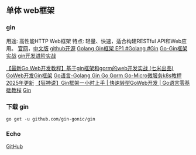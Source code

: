 


## 单体 web框架
### gin
用途: 高性能HTTP Web框架
特点: 轻量、快速，适合构建RESTful API和Web应用。
[官网](https://gin-gonic.com/)，[中文版](https://gin-gonic.com/zh-cn/docs/)
[github开源](https://github.com/gin-gonic/gin)
[Golang Gin框架 EP1 #Golang #Gin](https://www.youtube.com/watch?v=-IvZBkLh_Lo&list=PLKDLBB0AVnh66JwQA9nWLwoncG96vkE2N)
[Go-Gin框架实战](https://www.youtube.com/watch?v=ZyEFfqivEj4&list=PLo0iJFLQIBEb5eXGQbdiKKmVocfwcZC4J)
[gin开发进阶实战](https://www.youtube.com/watch?v=HlSlEJ7zvT8&list=PLYDTPK_uLC3v-YKHQ14blxnEOCZZfr0ei)

[【最新Go Web开发教程】基于gin框架和gorm的web开发实战 (七米出品)](https://www.bilibili.com/video/BV1gJ411p7xC)
[GoWeb开发Gin框架](https://www.bilibili.com/video/BV1CV411P78J/)
[Go语言-Golang Gin Go Gorm Go-Micro微服务k8s教程 2025年更新](https://www.bilibili.com/video/BV1XY4y1t76G/)
[【狂神说】Gin框架一小时上手 | 快速转型GoWeb开发 | Go语言零基础教程](https://www.bilibili.com/video/BV1Rd4y1C7A1)
[Gin](https://www.bilibili.com/video/BV17Q4y1P7n9?p=182)




### 下载 gin
`go get -u github.com/gin-gonic/gin`

### Echo
[GitHub](https://github.com/labstack/echo)
[]()

